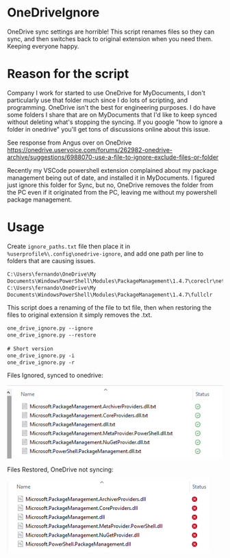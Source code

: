# OneDriveIgnore
OneDrive sync settings are horrible! This script renames files so they can sync, and then switches back to original extension when you need them.
Keeping everyone happy.

# Reason for the script
Company I work for started to use OneDrive for MyDocuments, I don't particularly use that folder much since I do lots of scripting, and programming. OneDrive isn't the best for engineering purposes. I do have some folders I share that are on MyDocuments that I'd like to keep synced without deleting what's stopping the syncing. If you google "how to ignore a folder in onedrive" you'll get tons of discussions online about this issue.

See response from Angus over on OneDrive https://onedrive.uservoice.com/forums/262982-onedrive-archive/suggestions/6988070-use-a-file-to-ignore-exclude-files-or-folder

Recently my VSCode powershell extension complained about my package management being out of date, and installed it in MyDocuments. I figured just ignore this folder for Sync, but no, OneDrive removes the folder from the PC even if it originated from the PC, leaving me without my powershell package management.

# Usage

Create `ignore_paths.txt` file then place it in `%userprofile%\.config\onedrive-ignore`, and add one path per line to folders that are causing issues.

```
C:\Users\fernando\OneDrive\My Documents\WindowsPowerShell\Modules\PackageManagement\1.4.7\coreclr\netstandard2.0
C:\Users\fernando\OneDrive\My Documents\WindowsPowerShell\Modules\PackageManagement\1.4.7\fullclr
```

This script does a renaming of the file to txt file, then when restoring the files to original extension it simply removes the .txt.

```
one_drive_ignore.py --ignore
one_drive_ignore.py --restore

# Short version
one_drive_ignore.py -i
one_drive_ignore.py -r
```

Files Ignored, synced to onedrive:

![Files_Ignored](https://github.com/kodaman2/OneDriveIgnore/raw/main/images/files_ignored.PNG)


Files Restored, OneDrive not syncing:

![Files_Restored](https://github.com/kodaman2/OneDriveIgnore/raw/main/images/files_restored.PNG)